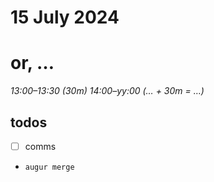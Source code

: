 # 15 July 2024
# or, …

_13:00–13:30 (30m)_
_14:00–yy:00 (… + 30m = …)_

## todos

- [ ] comms
- `augur merge`
